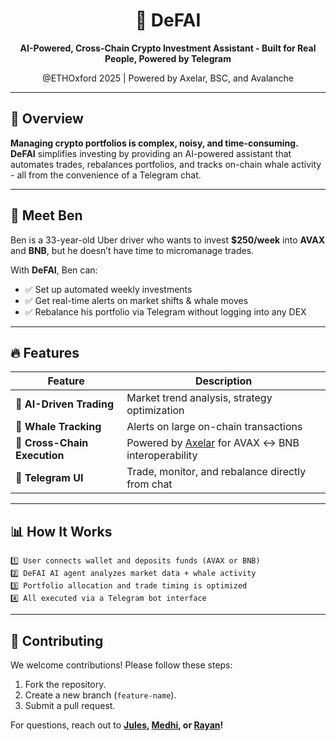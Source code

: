 <h1 align="center">🚀 DeFAI</h1>
<p align="center">
<strong>AI-Powered, Cross-Chain Crypto Investment Assistant - Built for Real People, Powered by Telegram</strong>
</p>

<p align="center">
@ETHOxford 2025 | Powered by Axelar, BSC, and Avalanche
</p>

---

## 📌 Overview

**Managing crypto portfolios is complex, noisy, and time-consuming.**  
**DeFAI** simplifies investing by providing an AI-powered assistant that automates trades, rebalances portfolios, and tracks on-chain whale activity - all from the convenience of a Telegram chat.

---

## 👤 Meet Ben

Ben is a 33-year-old Uber driver who wants to invest **$250/week** into **AVAX** and **BNB**, but he doesn’t have time to micromanage trades.

With **DeFAI**, Ben can:
- ✅ Set up automated weekly investments  
- ✅ Get real-time alerts on market shifts & whale moves  
- ✅ Rebalance his portfolio via Telegram without logging into any DEX  

---

## 🔥 Features

| Feature | Description |
|--------|-------------|
| 🤖 **AI-Driven Trading** | Market trend analysis, strategy optimization |
| 🐋 **Whale Tracking** | Alerts on large on-chain transactions |
| 🔗 **Cross-Chain Execution** | Powered by [Axelar](https://axelar.network) for AVAX ↔ BNB interoperability |
| 💬 **Telegram UI** | Trade, monitor, and rebalance directly from chat |

---

## 📊 How It Works

```plaintext
1️⃣ User connects wallet and deposits funds (AVAX or BNB)
2️⃣ DeFAI AI agent analyzes market data + whale activity
3️⃣ Portfolio allocation and trade timing is optimized
4️⃣ All executed via a Telegram bot interface
```

---

## 📝 Contributing
We welcome contributions! Please follow these steps:
1. Fork the repository.
2. Create a new branch (`feature-name`).
3. Submit a pull request.

For questions, reach out to **[Jules](https://github.com/julesfoa), [Medhi](https://github.com/Dimeh91), or [Rayan](https://github.com/rayan-elidrissi)!**
